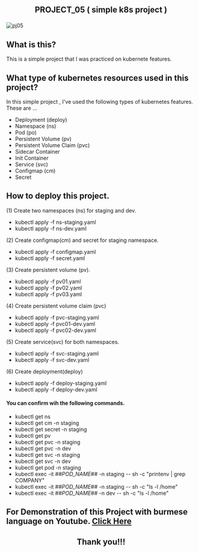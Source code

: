 ## <p align="center"> PROJECT_05 ( simple k8s project ) </p>

![pj05](https://user-images.githubusercontent.com/120474799/217478594-051046d6-e9d7-4ba8-b762-e39e0432c86f.png)


## What is this?
This is a simple project that I was practiced on kubernete features.

## What type of kubernetes resources used in this project?
In this simple project , I've used the following types of kubernetes features. These are  ...
- Deployment (deploy)
- Namespace (ns)
- Pod (po)
- Persistent Volume (pv)
- Persistent Volume Claim (pvc)
- Sidecar Container
- Init Container
- Service (svc)
- Configmap (cm)
- Secret

## How to deploy this project.
(1) Create two namespaces (ns) for staging and dev.
- kubectl apply -f ns-staging.yaml
- kubectl apply -f ns-dev.yaml

(2) Create configmap(cm) and secret for staging namespace.
- kubectl apply -f configmap.yaml
- kubectl apply -f secret.yaml

(3) Create persistent volume (pv).
- kubectl apply -f pv01.yaml
- kubectl apply -f pv02.yaml
- kubectl apply -f pv03.yaml

(4) Create persistent volume claim (pvc)
- kubectl apply -f pvc-staging.yaml
- kubectl apply -f pvc01-dev.yaml
- kubectl apply -f pvc02-dev.yaml

(5) Create service(svc) for both namespaces.
- kubectl apply -f svc-staging.yaml
- kubectl apply -f svc-dev.yaml

(6) Create deployment(deploy)
- kubectl apply -f deploy-staging.yaml
- kubectl apply -f deploy-dev.yaml

#### You can confirm wih the following commands.
- kubectl get ns
- kubectl get cm -n staging
- kubectl get secret -n staging
- kubectl get pv
- kubectl get pvc -n staging
- kubectl get pvc -n dev
- kubectl get svc -n staging
- kubectl get svc -n dev
- kubectl get pod -n staging
- kubectl exec -it ##_POD_NAME_## -n staging -- sh -c "printenv | grep COMPANY"
- kubectl exec -it ##_POD_NAME_## -n staging -- sh -c "ls -l /home"
- kubectl exec -it ##_POD_NAME_## -n dev -- sh -c "ls -l /home"

##  For Demonstration of this Project with burmese language on Youtube. <a href="YOUTUBE_LINK">Click Here</a>

## <p align="center">  Thank you!!! </p>
